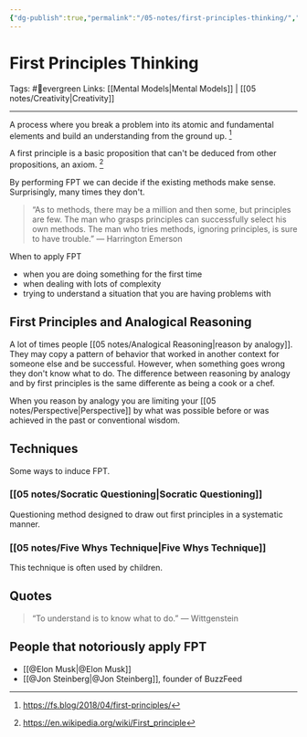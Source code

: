 ```yaml
---
{"dg-publish":true,"permalink":"/05-notes/first-principles-thinking/","dgHomeLink":true,"dgPassFrontmatter":false}
---
```



# First Principles Thinking
Tags: #🌲evergreen 
Links: [[Mental Models|Mental Models]] | [[05 notes/Creativity|Creativity]]

---
A process where you break a problem into its atomic and fundamental elements and build an understanding from the ground up. [^1]

A first principle is a basic proposition that can't be deduced from other propositions, an axiom. [^2]

By performing FPT we can decide if the existing methods make sense. Surprisingly, many times they don't.

> “As to methods, there may be a million and then some, but principles are few. The man who grasps principles can successfully select his own methods. The man who tries methods, ignoring principles, is sure to have trouble.”
> — Harrington Emerson

When to apply FPT
- when you are doing something for the first time
- when dealing with lots of complexity
- trying to understand a situation that you are having problems with

## First Principles and Analogical Reasoning
A lot of times people [[05 notes/Analogical Reasoning|reason by analogy]]. They may copy a pattern of behavior that worked in another context for someone else and be successful. However, when something goes wrong they don't know what to do. The difference between reasoning by analogy and by first principles is the same differente as being a cook or a chef.

When you reason by analogy you are limiting your [[05 notes/Perspective|Perspective]] by what was possible before or was achieved in the past or conventional wisdom.

## Techniques
Some ways to induce FPT.

### [[05 notes/Socratic Questioning|Socratic Questioning]]
Questioning method designed to draw out first principles in a systematic manner.

### [[05 notes/Five Whys Technique|Five Whys Technique]]
This technique is often used by children.

## Quotes
> “To understand is to know what to do.”
> — Wittgenstein

## People that notoriously apply FPT
- [[@Elon Musk|@Elon Musk]]
- [[@Jon Steinberg|@Jon Steinberg]], founder of BuzzFeed

[^1]: https://fs.blog/2018/04/first-principles/
[^2]: https://en.wikipedia.org/wiki/First_principle
